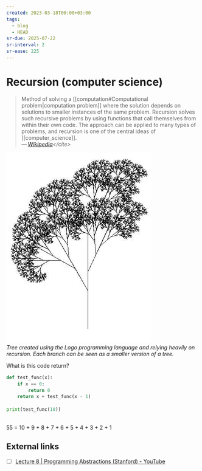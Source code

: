 ```yaml
---
created: 2023-03-18T00:00+03:00
tags:
  - blog
  - HEAD
sr-due: 2025-07-22
sr-interval: 2
sr-ease: 225
---
```


# Recursion (computer science)

> Method of solving a [[computation#Computational problem|computation problem]] where the solution depends on solutions to smaller instances of the same problem. Recursion solves such recursive problems by using functions that call themselves from within their own code. The approach can be applied to many types of problems, and recursion is one of the central ideas of [[computer_science]].\
> — <cite>[Wikipedia](https://en.wikipedia.org/wiki/Recursion_(computer_science))</cite>

![Recursive Tree](img/recursive_tree.jpg)\
_Tree created using the Logo programming language and relying heavily on recursion. Each branch can be seen as a smaller version of a tree._

What is this code return?

```python
def test_func(x):
    if x == 0:
        return 0
    return x + test_func(x - 1)

print(test_func(10))
```
<br class="f">
55 = 10 + 9 + 8 + 7 + 6 + 5 + 4 + 3 + 2 + 1

## External links

- [ ] [Lecture 8 | Programming Abstractions (Stanford) - YouTube](https://www.youtube.com/watch?v=gl3emqCuueQ)
